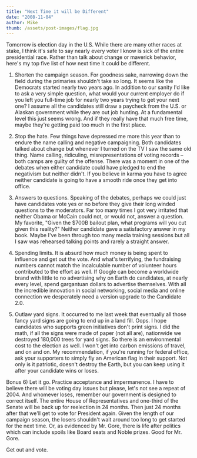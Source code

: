 ```yaml
---
title: "Next Time it will be Different"
date: "2008-11-04"
author: Mike
thumb: /assets/post-images/flag.jpg
---
```


Tomorrow is election day in the U.S. While there are many other races at stake, I think it's safe to say nearly every voter I know is sick of the entire presidential race. Rather than talk about change or maverick behavior, here's my top five list of how next time it could be different.

1) Shorten the campaign season. For goodness sake, narrowing down the field during the primaries shouldn't take so long. It seems like the Democrats started nearly two years ago. In addition to our sanity I'd like to ask a very simple question, what would your current employer do if you left you full-time job for nearly two years trying to get your next one? I assume all the candidates still draw a paycheck from the U.S. or Alaskan government while they are out job hunting. At a fundamental level this just seems wrong. And if they really have that much free time, maybe they're getting paid too much in the first place.

2) Stop the hate. Few things have depressed me more this year than to endure the name calling and negative campaigning. Both candidates talked about change but whenever I turned on the TV I saw the same old thing. Name calling, ridiculing, misrepresentations of voting records – both camps are guilty of the offense. There was a moment in one of the debates when either candidate could have pledged to end the negativism but neither didn't. If you believe in karma you have to agree neither candidate is going to have a smooth ride once they get into office.

3) Answers to questions. Speaking of the debates, perhaps we could just have candidates vote yes or no before they give their long winded questions to the moderators. Far too many times I got very irritated that neither Obama or McCain could not, or would not, answer a question. My favorite, "Given the $700B bailout plan, what programs will you cut given this reality?" Neither candidate gave a satisfactory answer in my book. Maybe I've been through too many media training sessions but all I saw was rehearsed talking points and rarely a straight answer.

4) Spending limits. It is absurd how much money is being spent to influence and get out the vote. And what's terrifying, the fundraising numbers cannot match the incalculable number of volunteer hours contributed to the effort as well. If Google can become a worldwide brand with little to no advertising why on Earth do candidates, at nearly every level, spend gargantuan dollars to advertise themselves. With all the incredible innovation in social networking, social media and online connection we desperately need a version upgrade to the Candidate 2.0.

5) Outlaw yard signs. It occurred to me last week that eventually all those fancy yard signs are going to end up in a land fill. Oops. I hope candidates who supports green initiatives don't print signs. I did the math, if all the signs were made of paper (not all are), nationwide we destroyed 180,000 trees for yard signs. So there is an environmental cost to the election as well. I won't get into carbon emissions of travel, and on and on. My recommendation, if you're running for federal office, ask your supporters to simply fly an American flag in their support. Not only is it patriotic, doesn't destroy the Earth, but you can keep using it after your candidate wins or loses.

Bonus 6) Let it go. Practice acceptance and impermanence. I have to believe there will be voting day issues but please, let's not see a repeat of 2004. And whomever loses, remember our government is designed to correct itself. The entire House of Representatives and one-third of the Senate will be back up for reelection in 24 months. Then just 24 months after that we'll get to vote for President again. Given the length of our campaign season, the losers shouldn't wait around too long to get started for the next time. Or, as evidenced by Mr. Gore, there is life after politics which can include spoils like Board seats and Noble prizes. Good for Mr. Gore.

Get out and vote.
